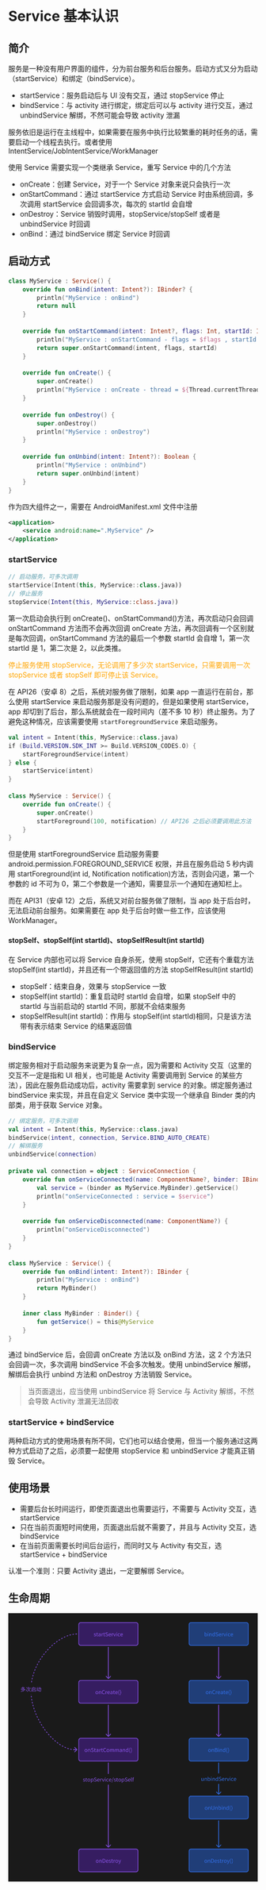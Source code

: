 # Service 基本认识

## 简介

服务是一种没有用户界面的组件，分为前台服务和后台服务。启动方式又分为启动（startService）和绑定（bindService）。

- startService：服务启动后与 UI 没有交互，通过 stopService 停止
- bindService：与 activity 进行绑定，绑定后可以与 activity 进行交互，通过 unbindService 解绑，不然可能会导致 activity 泄漏

服务依旧是运行在主线程中，如果需要在服务中执行比较繁重的耗时任务的话，需要启动一个线程去执行。或者使用 IntentService/JobIntentService/WorkManager

使用 Service 需要实现一个类继承 Service，重写 Service 中的几个方法

- onCreate：创建 Service，对于一个 Service 对象来说只会执行一次
- onStartCommand：通过 startService 方式启动 Service 时由系统回调，多次调用 startService 会回调多次，每次的 startId 会自增
- onDestroy：Service 销毁时调用，stopService/stopSelf 或者是 unbindService 时回调
- onBind：通过 bindService 绑定 Service 时回调

## 启动方式

```kotlin
class MyService : Service() {
    override fun onBind(intent: Intent?): IBinder? {
        println("MyService : onBind")
        return null
    }

    override fun onStartCommand(intent: Intent?, flags: Int, startId: Int): Int {
        println("MyService : onStartCommand - flags = $flags , startId = $startId")
        return super.onStartCommand(intent, flags, startId)
    }

    override fun onCreate() {
        super.onCreate()
        println("MyService : onCreate - thread = ${Thread.currentThread().name}")
    }

    override fun onDestroy() {
        super.onDestroy()
        println("MyService : onDestroy")
    }

    override fun onUnbind(intent: Intent?): Boolean {
        println("MyService : onUnbind")
        return super.onUnbind(intent)
    }
}
```

作为四大组件之一，需要在 AndroidManifest.xml 文件中注册

```xml
<application>
    <service android:name=".MyService" />
</application>
```

### startService

```kotlin
// 启动服务，可多次调用
startService(Intent(this, MyService::class.java))
// 停止服务
stopService(Intent(this, MyService::class.java))
```

第一次启动会执行到 onCreate()、onStartCommand()方法，再次启动只会回调 onStartCommand 方法而不会再次回调 onCreate 方法，再次回调有一个区别就是每次回调，onStartCommand 方法的最后一个参数 startId 会自增 1，第一次 startId 是 1，第二次是 2，以此类推。

<font color='orange'>停止服务使用 stopService，无论调用了多少次 startService，只需要调用一次 stopService 或者 stopSelf 即可停止该 Service。</font>

在 API26（安卓 8）之后，系统对服务做了限制，如果 app 一直运行在前台，那么使用 startService 来启动服务那是没有问题的，但是如果使用 startService，app 却切到了后台，那么系统就会在一段时间内（差不多 10 秒）终止服务。为了避免这种情况，应该需要使用 `startForegroundService` 来启动服务。

```kotlin
val intent = Intent(this, MyService::class.java)
if (Build.VERSION.SDK_INT >= Build.VERSION_CODES.O) {
    startForegroundService(intent)
} else {
    startService(intent)
}

class MyService : Service() {
    override fun onCreate() {
        super.onCreate()
        startForeground(100, notification) // API26 之后必须要调用此方法
    }
}
```

但是使用 startForegroundService 启动服务需要 android.permission.FOREGROUND_SERVICE 权限，并且在服务启动 5 秒内调用 startForeground(int id, Notification notification)方法，否则会闪退，第一个参数的 id 不可为 0，第二个参数是一个通知，需要显示一个通知在通知栏上。

而在 API31（安卓 12）之后，系统又对前台服务做了限制，当 app 处于后台时，无法启动前台服务。如果需要在 app 处于后台时做一些工作，应该使用 WorkManager。

#### stopSelf、stopSelf(int startId)、stopSelfResult(int startId)

在 Service 内部也可以将 Service 自身杀死，使用 stopSelf，它还有个重载方法 stopSelf(int startId)，并且还有一个带返回值的方法 stopSelfResult(int startId)

- stopSelf：结束自身，效果与 stopService 一致
- stopSelf(int startId)：重复启动时 startId 会自增，如果 stopSelf 中的 startId 与当前启动的 startId 不同，那就不会结束服务
- stopSelfResult(int startId)：作用与 stopSelf(int startId)相同，只是该方法带有表示结束 Service 的结果返回值

### bindService

绑定服务相对于启动服务来说更为复杂一点，因为需要和 Activity 交互（这里的交互不一定是指和 UI 相关，也可能是 Activity 需要调用到 Service 的某些方法），因此在服务启动成功后，activity 需要拿到 service 的对象。绑定服务通过 bindService 来实现，并且在自定义 Service 类中实现一个继承自 Binder 类的内部类，用于获取 Service 对象。

```kotlin
// 绑定服务，可多次调用
val intent = Intent(this, MyService::class.java)
bindService(intent, connection, Service.BIND_AUTO_CREATE)
// 解绑服务
unbindService(connection)

private val connection = object : ServiceConnection {
    override fun onServiceConnected(name: ComponentName?, binder: IBinder) {
        val service = (binder as MyService.MyBinder).getService()
        println("onServiceConnected : service = $service")
    }

    override fun onServiceDisconnected(name: ComponentName?) {
        println("onServiceDisconnected")
    }
}

class MyService : Service() {
    override fun onBind(intent: Intent?): IBinder {
        println("MyService : onBind")
        return MyBinder()
    }

    inner class MyBinder : Binder() {
        fun getService() = this@MyService
    }
}
```

通过 bindService 后，会回调 onCreate 方法以及 onBind 方法，这 2 个方法只会回调一次，多次调用 bindService 不会多次触发。使用 unbindService 解绑，解绑后会执行 unbind 方法和 onDestroy 方法销毁 Service。

> 当页面退出，应当使用 unbindService 将 Service 与 Activity 解绑，不然会导致 Activity 泄漏无法回收

### startService + bindService

两种启动方式的使用场景有所不同，它们也可以结合使用，但当一个服务通过这两种方式启动了之后，必须要一起使用 stopService 和 unbindService 才能真正销毁 Service。

## 使用场景

- 需要后台长时间运行，即使页面退出也需要运行，不需要与 Activity 交互，选 startService
- 只在当前页面短时间使用，页面退出后就不需要了，并且与 Activity 交互，选 bindService
- 在当前页面需要长时间后台运行，而同时又与 Activity 有交互，选 startService + bindService

认准一个准则：只要 Activity 退出，一定要解绑 Service。

## 生命周期

![alt text](../../images/service_lifecycle.png)

